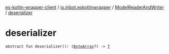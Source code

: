 [es-kotlin-wrapper-client](../../index.md) / [io.inbot.eskotlinwrapper](../index.md) / [ModelReaderAndWriter](index.md) / [deserializer](./deserializer.md)

# deserializer

`abstract fun deserializer(): (`[`ByteArray`](https://kotlinlang.org/api/latest/jvm/stdlib/kotlin/-byte-array/index.html)`?) -> `[`T`](index.md#T)